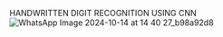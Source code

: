 HANDWRITTEN DIGIT RECOGNITION USING CNN
![WhatsApp Image 2024-10-14 at 14 40 27_b98a92d8](https://github.com/user-attachments/assets/a53b89f6-017f-4e7a-b1e2-002a1c3d649a)
